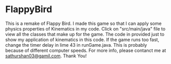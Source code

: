 # FlappyBird
This is a remake of Flappy Bird. I made this game so that I can apply some physics properties of Kinematics in my code. 
Click on "src/main/java" file to view all the classes that make up for the game. 
The code in provided just to show my application of kinematics in this code. 
If the game runs too fast, change the timer delay in lime 43 in runGame.java. This is probably because of different computer speeds. 
For more info, please contanct me at sathurshan03@gamil.com. Thank You!
